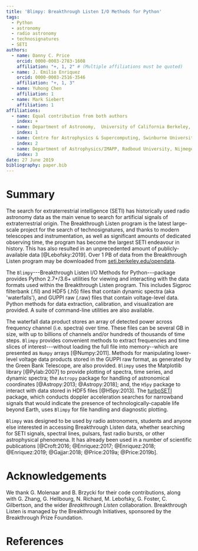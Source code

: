 ```yaml
---
title: 'Blimpy: Breakthrough Listen I/O Methods for Python'
tags:
  - Python
  - astronomy
  - radio astronomy
  - technosignatures
  - SETI
authors:
  - name: Danny C. Price
    orcid: 0000-0003-2783-1608
    affiliation: "+, 1, 2" # (Multiple affiliations must be quoted)
  - name: J. Emilio Enriquez
    orcid: 0000-0003-2516-3546
    affiliation: "+, 1, 3"
  - name: Yuhong Chen
    affiliation: 1    
  - name: Mark Siebert
    affiliation: 1    
affiliations:
  - name: Equal contribution from both authors
    index: +
  - name: Department of Astronomy,  University of California Berkeley, Berkeley CA 94720, United States of America
    index: 1
  - name: Centre for Astrophysics & Supercomputing, Swinburne University of Technology, Hawthorn, VIC 3122, Australia
    index: 2
  - name: Department of Astrophysics/IMAPP, Radboud University, Nijmegen, Netherlands
    index: 3
date: 27 June 2019
bibliography: paper.bib
---
```


# Summary

The search for extraterrestrial intelligence (SETI) has historically used radio astronomy data as
the main venue to search for artificial signals of extraterrestrial origin. The Breakthrough Listen program
is the latest large-scale project for the search of technosignatures,  and thanks to modern telescopes
and instrumentation, as well as significant amounts of dedicated observing time, the program
has become the largest SETI endeavour in history. This has also resulted in an unprecedented amount of
publicly-available data [@Lebofsky:2019]. Over 1 PB of data from the Breakthrough Listen program may be downloaded from
[seti.berkeley.edu/opendata](http://seti.berkeley.edu/opendata).

The ``Blimpy``---Breakthrough Listen I/O Methods for Python---package provides Python 2.7+/3.6+ utilities
for viewing and interacting with the data formats used within the Breakthrough Listen program.
This includes Sigproc filterbank (.fil) and HDF5 (.h5) files that contain dynamic spectra (aka 'waterfalls'),
and GUPPI raw (.raw) files that contain voltage-level data. Python methods for data extraction,
calibration, and visualization are provided. A suite of command-line utilities are also available.

The waterfall data product stores an array of detected power across frequency channel (i.e. spectra) over time.
These files can be several GB in size, with up to billions of channels and/or hundreds of thousands of time steps. ``Blimpy`` provides
convenient methods to extract frequencies and time slices of interest---without loading the full file into memory--which
are presented as ``Numpy`` arrays [@Numpy:2011]. Methods for manipulating lower-level voltage data products
stored in the GUPPI raw format, as generated by the Green Bank Telescope, are also provided.
``Blimpy`` uses the Matplotlib library [@Pylab:2007] to provide plotting of spectra, time series, and dynamic spectra;
the ``Astropy`` package for handling of astronomical coordinates [@Astropy:2013; @Astropy:2018]; and,
the ``H5py`` package to interact with data stored in HDF5 files [@H5py:2013]. The [turboSETI](https://github.com/UCBerkeleySETI/turbo_seti) package, which conducts doppler acceleration searches for narrowband signals that would indicate the presence of technologically-capable life beyond Earth, uses ``Blimpy`` for file handling and diagnostic plotting.

``Blimpy`` was designed to be used by radio astronomers, students and anyone else interested in accessing
 Breakthrough Listen data, whether searching for SETI signals, spectral lines, pulsars, fast radio bursts, or other astrophysical phenomena. It has already been used in a number of scientific publications
[@Croft:2016; @Enriquez:2017; @Enriquez:2018; @Enriquez:2019; @Gajjar:2018; @Price:2019a;  @Price:2019b].

# Acknowledgements

We thank G. Molenaar and B. Brzycki for their code contributions, along with G. Zhang, G. Hellbourg, N. Richard, M. Lebofsky, G. Foster, C. Gilbertson, and the wider _Breakthrough Listen_ collaboration. Breakthrough Listen is managed by the Breakthrough
Initiatives, sponsored by the Breakthrough Prize Foundation.

# References






